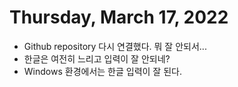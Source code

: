 # Thursday, March 17, 2022
- Github repository 다시 연결했다. 뭐 잘 안되서...
- 한글은 여전히 느리고 입력이 잘 안되네?
- Windows 환경에서는 한글 입력이 잘 된다.